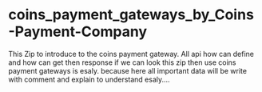 # coins_payment_gateways_by_Coins-Payment-Company
This Zip to introduce to the coins payment gateway. All api how can define and how can get then response if we can look this zip then use coins payment gateways is esaly. because here all important data will be write with comment and explain to understand esaly....

